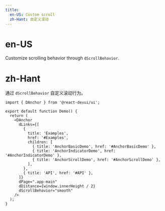 ```yaml
---
title:
  en-US: Custom scroll
  zh-Hant: 自定义滚动
---
```


# en-US

Customize scrolling behavior through `dScrollBehavior`.

# zh-Hant

通过 `dScrollBehavior` 自定义滚动行为。

```tsx
import { DAnchor } from '@react-devui/ui';

export default function Demo() {
  return (
    <DAnchor
      dLinks={[
        {
          title: 'Examples',
          href: '#Examples',
          children: [
            { title: 'AnchorBasicDemo', href: '#AnchorBasicDemo' },
            { title: 'AnchorIndicatorDemo', href: '#AnchorIndicatorDemo' },
            { title: 'AnchorScrollDemo', href: '#AnchorScrollDemo' },
          ],
        },
        { title: 'API', href: '#API' },
      ]}
      dPage=".app-main"
      dDistance={window.innerHeight / 2}
      dScrollBehavior="smooth"
    />
  );
}
```
